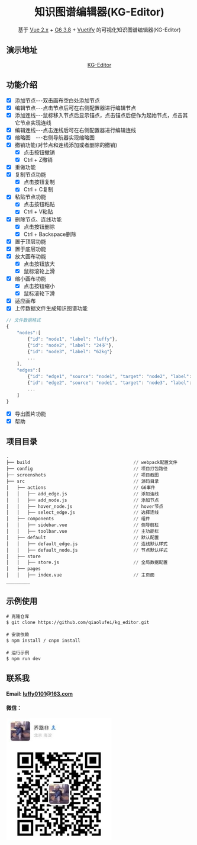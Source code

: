 <h1 align="center">知识图谱编辑器(KG-Editor)</h1>
<div align="center">

基于 [Vue 2.x](https://cn.vuejs.org/v2/guide/) +  [G6 3.8](https://g6.antv.vision/zh)  + [Vuetify](https://vuetifyjs.com/en/) 的可视化知识图谱编辑器(KG-Editor)

</div>

## 演示地址

<div align="center">

[KG-Editor](http://175.24.122.85:1030/#/)

</div>

## 功能介绍

- [x] 添加节点---双击画布空白处添加节点
- [x] 编辑节点---点击节点后可在右侧配置器进行编辑节点
- [x] 添加连线---鼠标移入节点后显示锚点，点击锚点后便作为起始节点，点击其它节点实现连线
- [x] 编辑连线---点击连线后可在右侧配置器进行编辑连线
- [x] 缩略图&emsp;---右侧导航器实现缩略图
- [x] 撤销功能(对节点和连线添加或者删除的撤销)
  - [x] 点击按钮撤销
  - [x] Ctrl + Z撤销
- [x] 重做功能
- [x] 复制节点功能
  - [x] 点击按钮复制
  - [x] Ctrl + C复制
- [x] 粘贴节点功能
  - [x] 点击按钮粘贴
  - [x] Ctrl + V粘贴
- [x] 删除节点、连线功能
  - [x] 点击按钮删除
  - [x] Ctrl + Backspace删除
- [x] 置于顶层功能
- [x] 置于底层功能
- [x] 放大画布功能
  - [x] 点击按钮放大
  - [x] 鼠标滚轮上滑
- [x] 缩小画布功能
  - [x] 点击按钮缩小
  - [x] 鼠标滚轮下滑
- [x] 适应画布
- [x] 上传数据文件生成知识图谱功能

```js
// 文件数据格式
{
    "nodes":[
        {"id": "node1", "label": "luffy"},
        {"id": "node2", "label": "24岁"},
        {"id": "node3", "label": "62kg"}
        ...
    ],
    "edges":[
        {"id": "edge1", "source": "node1", "target": "node2", "label": "年龄"},
        {"id": "edge2", "source": "node1", "target": "node3", "label": "体重"}
        ...
    ]
}
```

- [x] 导出图片功能
- [x] 帮助
## 项目目录
```py
.
├── build                                       // webpack配置文件
├── config                                      // 项目打包路径
├── screenshots                                 // 项目截图
├── src                                         // 源码目录
│   ├── actions                                 // G6事件
│   │   ├── add_edge.js                         // 添加连线
│   │   ├── add_node.js                         // 添加节点
│   │   ├── hover_node.js                       // hover节点
│   │   ├── select_edge.js                      // 选择连线
│   ├── components                              // 组件
│   │   ├── sidebar.vue                         // 侧导航栏
│   │   ├── toolbar.vue                         // 主功能栏
│   ├── default                                 // 默认配置
│   │   ├── default_edge.js                     // 连线默认样式
│   │   ├── default_node.js                     // 节点默认样式
│   ├── store
│   │   ├── store.js                            // 全局数据配置
│   ├── pages
│   │   ├── index.vue                           // 主页面
_________
```
## 示例使用
```
# 克隆仓库
$ git clone https://github.com/qiaolufei/kg_editor.git

# 安装依赖
$ npm install / cnpm install

# 运行示例
$ npm run dev
```
## 联系我

#### Email: luffy0101@163.com
#### 微信： 
![WeChat](/WeChat.jpg)